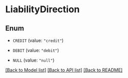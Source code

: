 # LiabilityDirection

## Enum


* `CREDIT` (value: `"credit"`)

* `DEBIT` (value: `"debit"`)

* `NULL` (value: `"null"`)


[[Back to Model list]](../README.md#documentation-for-models) [[Back to API list]](../README.md#documentation-for-api-endpoints) [[Back to README]](../README.md)


